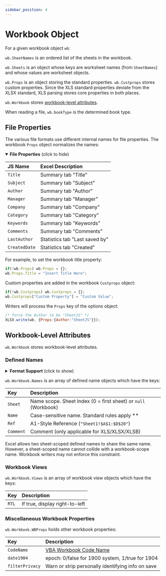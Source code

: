```yaml
---
sidebar_position: 4
---
```


# Workbook Object

For a given workbook object `wb`:

`wb.SheetNames` is an ordered list of the sheets in the workbook.

`wb.Sheets` is an object whose keys are worksheet names (from `SheetNames`) and
whose values are worksheet objects.

`wb.Props` is an object storing the standard properties.  `wb.Custprops` stores
custom properties.  Since the XLS standard properties deviate from the XLSX
standard, XLS parsing stores core properties in both places.

`wb.Workbook` stores [workbook-level attributes](#workbook-level-attributes).

When reading a file, `wb.bookType` is the determined book type.

## File Properties

The various file formats use different internal names for file properties.  The
workbook `Props` object normalizes the names:

<details open><summary><b>File Properties</b> (click to hide)</summary>

| JS Name       | Excel Description              |
|:--------------|:-------------------------------|
| `Title`       | Summary tab "Title"            |
| `Subject`     | Summary tab "Subject"          |
| `Author`      | Summary tab "Author"           |
| `Manager`     | Summary tab "Manager"          |
| `Company`     | Summary tab "Company"          |
| `Category`    | Summary tab "Category"         |
| `Keywords`    | Summary tab "Keywords"         |
| `Comments`    | Summary tab "Comments"         |
| `LastAuthor`  | Statistics tab "Last saved by" |
| `CreatedDate` | Statistics tab "Created"       |

</details>

For example, to set the workbook title property:

```js
if(!wb.Props) wb.Props = {};
wb.Props.Title = "Insert Title Here";
```

Custom properties are added in the workbook `Custprops` object:

```js
if(!wb.Custprops) wb.Custprops = {};
wb.Custprops["Custom Property"] = "Custom Value";
```

Writers will process the `Props` key of the options object:

```js
/* force the Author to be "SheetJS" */
XLSX.write(wb, {Props:{Author:"SheetJS"}});
```

## Workbook-Level Attributes

`wb.Workbook` stores workbook-level attributes.

### Defined Names

<details>
  <summary><b>Format Support</b> (click to show)</summary>

**Simple Defined Names**: XLSX/M, XLSB, BIFF8 XLS, XLML, ODS, SYLK

**Unicode Defined Names**: XLSX/M, XLSB, BIFF8 XLS, XLML, ODS

**Defined Name Comment**: XLSX/M, XLSB, BIFF8 XLS

</details>

`wb.Workbook.Names` is an array of defined name objects which have the keys:

| Key       | Description                                                      |
|:----------|:-----------------------------------------------------------------|
| `Sheet`   | Name scope.  Sheet Index (0 = first sheet) or `null` (Workbook)  |
| `Name`    | Case-sensitive name.  Standard rules apply **                    |
| `Ref`     | A1-Style Reference (`"Sheet1!$A$1:$D$20"`)                       |
| `Comment` | Comment (only applicable for XLS/XLSX/XLSB)                      |

Excel allows two sheet-scoped defined names to share the same name.  However, a
sheet-scoped name cannot collide with a workbook-scope name.  Workbook writers
may not enforce this constraint.

### Workbook Views

`wb.Workbook.Views` is an array of workbook view objects which have the keys:

| Key             | Description                                         |
|:----------------|:----------------------------------------------------|
| `RTL`           | If true, display right-to-left                      |

### Miscellaneous Workbook Properties

`wb.Workbook.WBProps` holds other workbook properties:

| Key             | Description                                         |
|:----------------|:----------------------------------------------------|
| `CodeName`      | [VBA Workbook Code Name](./features#vba-and-macros) |
| `date1904`      | epoch: 0/false for 1900 system, 1/true for 1904     |
| `filterPrivacy` | Warn or strip personally identifying info on save   |

